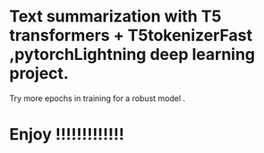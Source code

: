 # Text summarization with T5 transformers + T5tokenizerFast ,pytorchLightning deep learning project.

Try more epochs in training for a robust model .

# Enjoy !!!!!!!!!!!!!
